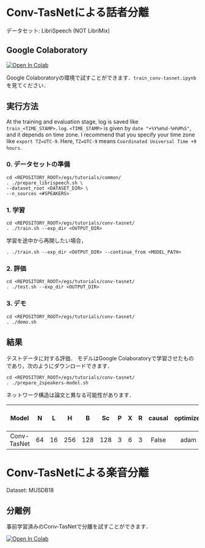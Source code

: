 # Conv-TasNetによる話者分離
データセット: LibriSpeech (NOT LibriMix)

## Google Colaboratory
[![Open In Colab](https://colab.research.google.com/assets/colab-badge.svg)](https://colab.research.google.com/github/tky823/DNN-based_source_separation/blob/main/egs/tutorials/conv-tasnet/train_conv-tasnet.ipynb)

Google Colaboratoryの環境で試すことができます．`train_conv-tasnet.ipynb`を見てください．

## 実行方法
At the training and evaluation stage, log is saved like `train_<TIME_STAMP>.log`.
`<TIME_STAMP>` is given by `date "+%Y%m%d-%H%M%S"`, and it depends on time zone.
I recommend that you specify your time zone like `export TZ=UTC-9`.
Here, `TZ=UTC-9` means `Coordinated Universal Time +9 hours`.

### 0. データセットの準備
```
cd <REPOSITORY_ROOT>/egs/tutorials/common/
. ./prepare_librispeech.sh \
--dataset_root <DATASET_DIR> \
--n_sources <#SPEAKERS>
```

### 1. 学習
```
cd <REPOSITORY_ROOT>/egs/tutorials/conv-tasnet/
. ./train.sh --exp_dir <OUTPUT_DIR>
```

学習を途中から再開したい場合，
```
. ./train.sh --exp_dir <OUTPUT_DIR> --continue_from <MODEL_PATH>
```

### 2. 評価
```
cd <REPOSITORY_ROOT>/egs/tutorials/conv-tasnet/
. ./test.sh --exp_dir <OUTPUT_DIR>
```

### 3. デモ
```
cd <REPOSITORY_ROOT>/egs/tutorials/conv-tasnet/
. ./demo.sh
```

## 結果
テストデータに対する評価．
モデルはGoogle Colaboratoryで学習させたものであり，次のようにダウンロードできます．
```
cd <REPOSITORY_ROOT>/egs/tutorials/conv-tasnet/
. ./prepare_2speakers-model.sh
```
ネットワーク構造は論文と異なる可能性があります．

| Model | N | L | H | B | Sc | P | X | R | causal | optimizer | lr | SI-SDRi [dB] | PESQ | 
| :---: | :---: | :---: | :---: | :---: | :---: | :---: | :---: | :---: | :---: | :---: | :---: | :---: | :---: |
| Conv-TasNet | 64 | 16 | 256 | 128 | 128 | 3 | 6 | 3 | False | adam | 0.001 |  |  |

# Conv-TasNetによる楽音分離
Dataset: MUSDB18

## 分離例
事前学習済みのConv-TasNetで分離を試すことができます．

[![Open In Colab](https://colab.research.google.com/assets/colab-badge.svg)](https://colab.research.google.com/github/tky823/DNN-based_source_separation/blob/main/egs/tutorials/conv-tasnet/separate.ipynb)